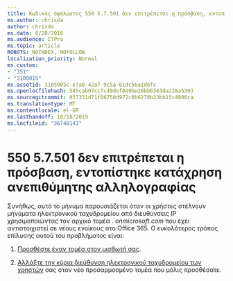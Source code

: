 ```yaml
---
title: Κωδικός σφάλματος 550 5.7.501 δεν επιτρέπεται η πρόσβαση, εντοπίστηκε κατάχρηση ανεπιθύμητης αλληλογραφίας
ms.author: chrisda
author: chrisda
ms.date: 6/28/2018
ms.audience: ITPro
ms.topic: article
ROBOTS: NOINDEX, NOFOLLOW
localization_priority: Normal
ms.custom:
- "351"
- "3100015"
ms.assetid: 3105905c-e7a0-42a7-9c5a-61dc56a1d6fc
ms.openlocfilehash: 545cab07cc7c49def849be20bb6363da228a5393
ms.sourcegitcommit: 037331d71f06750d972c0b6278b23bb15c4806ca
ms.translationtype: MT
ms.contentlocale: el-GR
ms.lasthandoff: 10/18/2019
ms.locfileid: "36740141"
---
```

# <a name="550-57501-access-denied-spam-abuse-detected"></a>550 5.7.501 δεν επιτρέπεται η πρόσβαση, εντοπίστηκε κατάχρηση ανεπιθύμητης αλληλογραφίας

Συνήθως, αυτό το μήνυμα παρουσιάζεται όταν οι χρήστες στέλνουν μηνύματα ηλεκτρονικού ταχυδρομείου από διευθύνσεις IP χρησιμοποιώντας τον αρχικό τομέα *. onmicrosoft.com* που έχει αντιστοιχιστεί σε νέους ενοίκους στο Office 365. Ο ευκολότερος τρόπος επίλυσης αυτού του προβλήματος είναι:

1. [Προσθέστε έναν τομέα στον μισθωτή σας](https://docs.microsoft.com//office365/admin/setup/add-domain).

2. [Αλλάξτε την κύρια διεύθυνση ηλεκτρονικού ταχυδρομείου των χρηστών](https://docs.microsoft.com//office365/admin/add-users/change-a-user-name-and-email-address) σας στον νέο προσαρμοσμένο τομέα που μόλις προσθέσατε.

